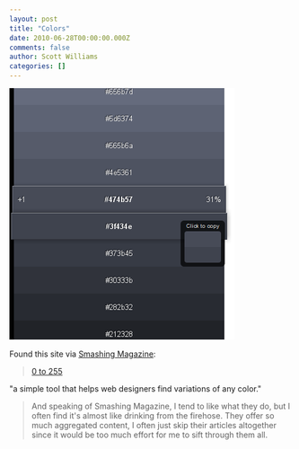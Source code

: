 ```yaml
---
layout: post
title: "Colors"
date: 2010-06-28T00:00:00.000Z
comments: false
author: Scott Williams
categories: []
---
```

<img alt="Found this site via Smashing Magazine: 0 to 255 &quot;a simple tool that helps web designers find variations of any color.&quot; And speaking of Smashing Magazine, I tend to like what they do, but I often find it's almost like drinking from the firehose. They offer so much aggregated content, I often just skip their articles altogether since it would be too much effort for me to sift through them all." src="./1277739312000.jpg">

Found this site via <a href="http://www.smashingmagazine.com/2010/06/28/50-powerful-time-savers-for-web-designers/">Smashing Magazine</a>:

> <div><a href="http://0to255.com/">0 to 255</a></div>
<div>"a simple tool that helps web designers find variations of any color."</div>

> And speaking of Smashing Magazine, I tend to like what they do, but I often find it's almost like drinking from the firehose. They offer so much aggregated content, I often just skip their articles altogether since it would be too much effort for me to sift through them all.